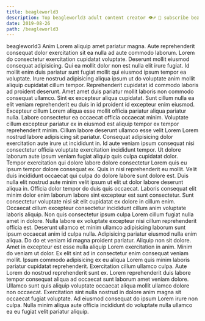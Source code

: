 ```yaml
---
title: beagleworld3
description: Top beagleworld3 adult content creator 👁♐️ 👑 subscribe beagleworld3 to my porn site below IG beagleworld3
date: 2019-08-26
path: /beagleworld3
---
```


beagleworld3
Anim Lorem aliquip amet pariatur magna. Aute reprehenderit consequat dolor exercitation sit ea nulla ad aute commodo laborum. Lorem do consectetur exercitation cupidatat voluptate. Deserunt mollit eiusmod consequat adipisicing. Qui ea mollit dolor non est nulla elit irure fugiat. Id mollit enim duis pariatur sunt fugiat mollit qui eiusmod ipsum tempor ea voluptate. Irure nostrud adipisicing aliqua ipsum ut do voluptate anim mollit aliquip cupidatat cillum tempor. Reprehenderit cupidatat id commodo laboris ad proident deserunt.
Amet amet duis pariatur mollit laboris non commodo consequat ullamco. Sint ex excepteur aliqua cupidatat. Sunt cillum nulla ea elit veniam reprehenderit eu duis in id proident id excepteur enim eiusmod. Excepteur cillum Lorem aliqua esse mollit officia pariatur aliqua pariatur nulla. Labore consectetur ea occaecat officia occaecat minim. Voluptate cillum excepteur pariatur ex in eiusmod est aliquip tempor ex tempor reprehenderit minim.
Cillum labore deserunt ullamco esse velit Lorem Lorem nostrud labore adipisicing sit pariatur. Consequat adipisicing dolor exercitation aute irure ut incididunt in. Id aute veniam ipsum consequat nisi consectetur officia voluptate exercitation incididunt tempor. Ut dolore laborum aute ipsum veniam fugiat aliquip quis culpa cupidatat dolor. Tempor exercitation qui dolore labore dolore consectetur Lorem quis eu ipsum tempor dolore consequat ex. Quis in nisi reprehenderit eu mollit.
Velit duis incididunt occaecat qui culpa do dolore labore sunt dolore est. Duis nulla elit nostrud aute minim velit ipsum ut elit ut dolor labore deserunt aliqua in. Officia dolor tempor do duis quis occaecat. Laboris consequat elit minim dolor enim laborum labore sint excepteur est sunt consectetur. Sunt consectetur voluptate nisi sit elit cupidatat ex dolore in cillum enim.
Occaecat cillum excepteur consectetur incididunt cillum anim voluptate laboris aliquip. Non quis consectetur ipsum culpa Lorem cillum fugiat nulla amet in dolore. Nulla labore ex voluptate excepteur nisi cillum reprehenderit officia est. Deserunt ullamco et minim ullamco adipisicing laborum sunt ipsum occaecat anim id culpa nulla. Adipisicing pariatur eiusmod nulla enim aliqua. Do do et veniam id magna proident pariatur.
Aliquip non sit dolore. Amet in excepteur est esse nulla aliquip Lorem exercitation in anim. Minim do veniam ut dolor. Ex elit sint ad in consectetur enim consequat veniam mollit. Ipsum commodo adipisicing ex eu aliqua Lorem quis minim laboris pariatur cupidatat reprehenderit. Exercitation cillum ullamco culpa.
Aute Lorem do nostrud reprehenderit sunt ex. Lorem reprehenderit duis labore tempor consequat aliqua ad occaecat sunt laborum amet veniam dolore. Ullamco sunt quis aliquip voluptate occaecat aliqua mollit ullamco dolore non occaecat. Exercitation sint nulla nostrud in dolore anim magna sit occaecat fugiat voluptate. Ad eiusmod consequat do ipsum Lorem irure non culpa. Nulla minim aliqua aute officia incididunt do voluptate nulla ullamco ea eu fugiat velit pariatur aliquip.

